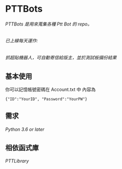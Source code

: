 # PTTBots

###### PTTBots 是用來蒐集各種 Ptt Bot 的 repo。
###### 已上線每天運作: 
###### 抓超貼機器人，可自動寄信給版主，並於測試板備份結果


基本使用
-------------------
你可以記憶帳號密碼在 Account.txt 中
內容為 
```json=
{"ID":"YourID", "Password":"YourPW"}
```

需求
-------------------
###### Python 3.6 or later

相依函式庫
-------------------
###### PTTLibrary
